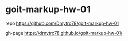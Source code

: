 # goit-markup-hw-01

repo https://github.com/Dmytro78/goit-markup-hw-01

gh-page https://dmytro78.github.io/goit-markup-hw-01/
